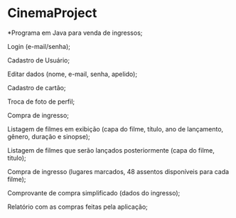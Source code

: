 # CinemaProject

*Programa em Java para venda de ingressos;

  Login (e-mail/senha);
  
  Cadastro de Usuário;
  
  Editar dados (nome, e-mail, senha, apelido);
  
  Cadastro de cartão;
  
  Troca de foto de perfil;
  
  Compra de ingresso;
  
  Listagem de filmes em exibição (capa do filme, título, ano de lançamento, gênero, duração e sinopse);
  
  Listagem de filmes que serão lançados posteriormente (capa do filme, titulo); 
  
  Compra de ingresso (lugares marcados, 48 assentos disponíveis para cada filme);
  
  Comprovante de compra simplificado (dados do ingresso);
  
  Relatório com as compras feitas pela aplicação;
  
